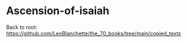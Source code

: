 # Ascension-of-isaiah

Back to root: https://github.com/LeoBlanchette/the_70_books/tree/main/copied_texts
